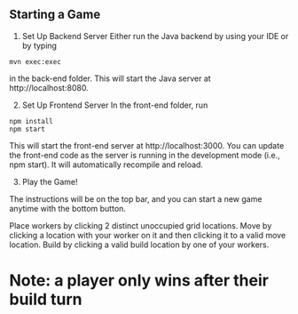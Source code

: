 ## Starting a Game ##

1. Set Up Backend Server
Either run the Java backend by using your IDE or by typing 

```
mvn exec:exec
```
in the back-end folder. This will start the Java server at http://localhost:8080.

2. Set Up Frontend Server
In the front-end folder, run

```
npm install
npm start
```

This will start the front-end server at http://localhost:3000. You can update the front-end code as the server is running in the development mode (i.e., npm start). It will automatically recompile and reload.

3. Play the Game!

The instructions will be on the top bar, and you can start a new game anytime with the bottom button.

Place workers by clicking 2 distinct unoccupied grid locations.
Move by clicking a location with your worker on it and then clicking it to a valid move location.
Build by clicking a valid build location by one of your workers.

# Note: a player only wins after their build turn #
